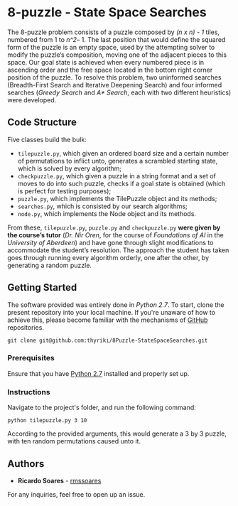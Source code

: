 # 8-puzzle - State Space Searches

The 8-puzzle problem consists of a puzzle composed by *(n x n) - 1* tiles, numbered from 1 to *n^2*– 1. The last position that would define the squared form of the puzzle is an empty space, used by the attempting solver to modify the puzzle’s composition, moving one of the adjacent pieces to this space. Our goal state is achieved when every numbered piece is in ascending order and the free space located in the bottom right corner position of the puzzle. To resolve this problem, two uninformed searches (Breadth-First Search and Iterative Deepening Search) and four informed searches (*Greedy Search* and *A\* Search*, each with two different heuristics) were developed.

## Code Structure
Five classes build the bulk:
- `tilepuzzle.py`, which given an ordered board size and a certain number of permutations to inflict unto, generates a scrambled starting state, which is solved by every algorithm;
- `checkpuzzle.py`, which given a puzzle in a string format and a set of moves to do into such puzzle, checks if a goal state is obtained (which is perfect for testing purposes);
- `puzzle.py`, which implements the TilePuzzle object and its methods;
- `searches.py`, which is consisted by our search algorithms;
- `node.py`, which implements the Node object and its methods.

From these, `tilepuzzle.py`, `puzzle.py` and `checkpuzzle.py` **were given by the course’s tutor** (*Dr. Nir Oren*, for the course of *Foundations of AI* in the *University of Aberdeen*) and have gone through slight modifications to accommodate the student’s resolution. The approach the student has taken goes through running every algorithm orderly, one after the other, by generating a random puzzle.

## Getting Started

The software provided was entirely done in *Python 2.7*. To start, clone the present repository into your local machine. If you're unaware of how to achieve this, please become familiar with the mechanisms of [GitHub](https://help.github.com/articles/set-up-git) repositories.

```
git clone git@github.com:thyriki/8Puzzle-StateSpaceSearches.git
```

### Prerequisites
Ensure that you have [Python 2.7](https://www.python.org/downloads/) installed and properly set up.

### Instructions

Navigate to the project's folder, and run the following command:

```
python tilepuzzle.py 3 10
```

According to the provided arguments, this would generate a 3 by 3 puzzle, with ten random permutations caused unto it.

## Authors

* **Ricardo Soares** - [rmssoares](https://github.com/rmssoares)

For any inquiries, feel free to open up an issue.

